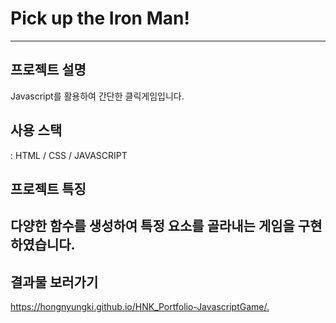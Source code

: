 # Pick up the Iron Man!
------
## 프로젝트 설명  
Javascript를 활용하여 간단한 클릭게임입니다.   
## 사용 스택  
 : HTML / CSS / JAVASCRIPT
## 프로젝트 특징  
다양한 함수를 생성하여 특정 요소를 골라내는 게임을 구현하였습니다.  
---------  
## 결과물 보러가기  
<https://hongnyungki.github.io/HNK_Portfolio-JavascriptGame/.>